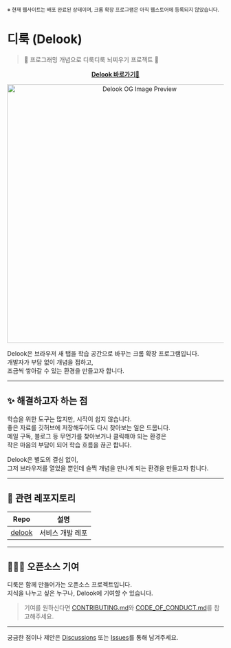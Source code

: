 <sub>※ 현재 웹사이트는 배포 완료된 상태이며, 크롬 확장 프로그램은 아직 웹스토어에 등록되지 않았습니다.</sub>

# 디룩 (Delook)

> 🧠 프로그래밍 개념으로 디룩디룩 뇌찌우기 프로젝트 🚀  

<p align="center">
  <a href="https://www.delook.co.kr" target="_blank">
    <strong>Delook 바로가기🎉</strong>
  </a>
</p>
<p align="center">
  <img width="600" src="https://github.com/user-attachments/assets/e183b365-a43e-42c3-9d31-7490868e6c63" alt="Delook OG Image Preview" />
</p>

Delook은 브라우저 새 탭을 학습 공간으로 바꾸는 크롬 확장 프로그램입니다. 
</br>개발자가 부담 없이 개념을 접하고,
</br>조금씩 쌓아갈 수 있는 환경을 만들고자 합니다.

---

## ✨ 해결하고자 하는 점

학습을 위한 도구는 많지만, 시작이 쉽지 않습니다.</br>좋은 자료를 깃허브에 저장해두어도 다시 찾아보는 일은 드뭅니다.</br>
메일 구독, 블로그 등 무언가를 찾아보거나 클릭해야 되는 환경은</br>작은 마음의 부담이 되어 학습 흐름을 끊곤 합니다.

Delook은 별도의 결심 없이,</br>그저 브라우저를 열었을 뿐인데 슬쩍 개념을 만나게 되는 환경을 만들고자 합니다.

---

## 🔗 관련 레포지토리

| Repo | 설명 |
|------|------|
| [delook](https://github.com/delook-dev/delook) | 서비스 개발 레포 |

---

## 🙋‍♀🧠 오픈소스 기여
디룩은 함께 만들어가는 오픈소스 프로젝트입니다.</br>지식을 나누고 싶은 누구나, Delook에 기여할 수 있습니다.

> 기여를 원하신다면 [CONTRIBUTING.md](https://github.com/delook-dev/delook/blob/main/CONTRIBUTING.md)와 [CODE_OF_CONDUCT.md](https://github.com/delook-dev/delook/blob/main/CODE_OF_CONDUCT.md)를 참고해주세요.
---
궁금한 점이나 제안은 [Discussions](https://github.com/delook-dev/delook/discussions) 또는 [Issues](https://github.com/delook-dev/delook/issues)를 통해 남겨주세요.
